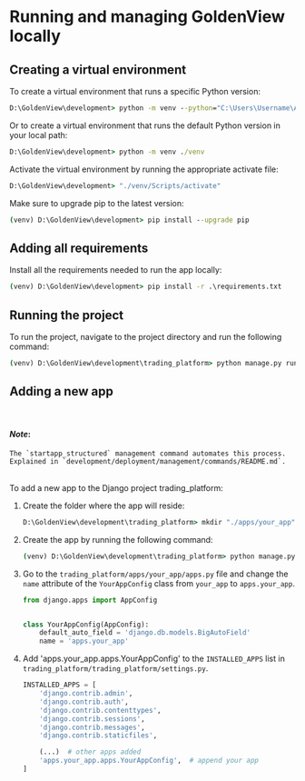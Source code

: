 # Running and managing GoldenView locally

## **Creating a virtual environment**

To create a virtual environment that runs a specific Python version:

```cmd
D:\GoldenView\development> python -m venv --python="C:\Users\Username\AppData\Local\Programs\Python\Python311\python.exe" ./venv
```

Or to create a virtual environment that runs the default Python version in your local path:
```cmd
D:\GoldenView\development> python -m venv ./venv
```


Activate the virtual environment by running the appropriate activate file:
```cmd
D:\GoldenView\development> "./venv/Scripts/activate"
```


Make sure to upgrade pip to the latest version:
```cmd
(venv) D:\GoldenView\development> pip install --upgrade pip
```

## **Adding all requirements**

Install all the requirements needed to run the app locally:

```cmd
(venv) D:\GoldenView\development> pip install -r .\requirements.txt
```

## **Running the project**

To run the project, navigate to the project directory and run the following command:

```cmd
(venv) D:\GoldenView\development\trading_platform> python manage.py runserver
```


## **Adding a new app**

<br/>

#### ***Note***:
    The `startapp_structured` management command automates this process.
    Explained in `development/deployment/management/commands/README.md`.

<br/>
To add a new app to the Django project trading_platform:

1. Create the folder where the app will reside:
    ```cmd
    D:\GoldenView\development\trading_platform> mkdir "./apps/your_app"
    ```

2. Create the app by running the following command:
    ```cmd
    (venv) D:\GoldenView\development\trading_platform> python manage.py startapp your_app apps/your_app
    ```

3. Go to the `trading_platform/apps/your_app/apps.py` file and change the `name` attribute of the `YourAppConfig` class from `your_app` to `apps.your_app`.

    ```py
    from django.apps import AppConfig


    class YourAppConfig(AppConfig):
        default_auto_field = 'django.db.models.BigAutoField'
        name = 'apps.your_app'

    ```

4. Add 'apps.your_app.apps.YourAppConfig' to the `INSTALLED_APPS` list in `trading_platform/trading_platform/settings.py`.

    ```py
    INSTALLED_APPS = [
        'django.contrib.admin',
        'django.contrib.auth',
        'django.contrib.contenttypes',
        'django.contrib.sessions',
        'django.contrib.messages',
        'django.contrib.staticfiles',

        (...)  # other apps added
        'apps.your_app.apps.YourAppConfig',  # append your app
    ]
    ```
